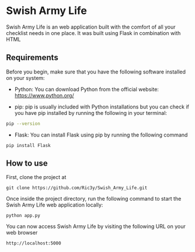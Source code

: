# Swish Army Life

Swish Army Life is an web application built with the comfort of all your checklist needs in one place. It was built using Flask in combination with  HTML

## Requirements

Before you begin, make sure that you have the following software installed on your system:

- Python: You can download Python from the official website: <https://www.python.org/>

- pip: pip is usually included with Python installations but you can check if you have pip installed by running the following in your terminal:
```bash
pip --version
```

- Flask: You can install Flask using pip by running the following command
```
pip install Flask
 ```

## How to use

First, clone the project at 
```
git clone https://github.com/Ric3y/Swish_Army_Life.git
 ```

Once inside the project directory, run the following command to start the Swish Army Life web application locally:
```
python app.py
```

You can now access Swish Army Life by visiting the following URL on your web browser
```
http://localhost:5000
```
